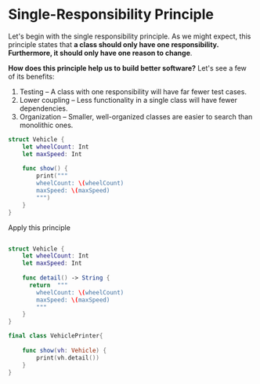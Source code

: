 # Single-Responsibility Principle

Let's begin with the single responsibility principle. As we might expect, this principle states that **a class should only have one responsibility. Furthermore, it should only have one reason to change**.

**How does this principle help us to build better software?** Let's see a few of its benefits:

 1. Testing – A class with one responsibility will have far fewer test cases.
 2. Lower coupling – Less functionality in a single class will have fewer dependencies.
 3. Organization – Smaller, well-organized classes are easier to search than monolithic ones.



```swift
struct Vehicle {
    let wheelCount: Int
    let maxSpeed: Int
    
    func show() {
        print("""
        wheelCount: \(wheelCount)
        maxSpeed: \(maxSpeed)
        """)
    }
}
```

Apply this principle

```swift

struct Vehicle {
    let wheelCount: Int
    let maxSpeed: Int
    
    func detail() -> String {
      return  """
        wheelCount: \(wheelCount)
        maxSpeed: \(maxSpeed)
        """
    }
}

final class VehiclePrinter{
    
    func show(vh: Vehicle) {
        print(vh.detail())
    }
}

```
